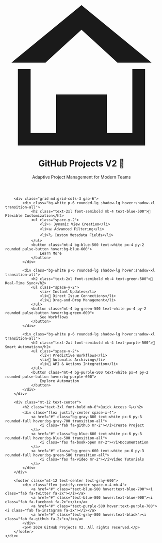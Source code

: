 <!DOCTYPE html>
<html lang="en">
<head>
    <meta charset="UTF-8">
    <title>GitHub Projects V2</title>
    <script src="https://cdn.tailwindcss.com"></script>
    <link href="https://cdnjs.cloudflare.com/ajax/libs/font-awesome/6.0.0/css/all.min.css" rel="stylesheet">
    <style>
        @keyframes float {
            0% { transform: translateY(0px); }
            50% { transform: translateY(-10px); }
            100% { transform: translateY(0px); }
        }
        .floating-icon {
            animation: float 3s ease-in-out infinite;
        }
        @keyframes pulse {
            0% { transform: scale(1); }
            50% { transform: scale(1.05); }
            100% { transform: scale(1); }
        }
        .pulse-button {
            animation: pulse 2s infinite;
        }
    </style>
</head>
<body class="bg-gray-100 text-gray-900">
    <div class="container mx-auto px-4 py-8">
        <header class="text-center mb-12">
            <h1 class="text-5xl font-bold mb-4 text-blue-600 flex items-center justify-center">
                <svg class="w-16 h-16 mr-4 floating-icon" fill="currentColor" viewBox="0 0 24 24">
                    <path d="M12 0L1 9h22L12 0zm0 3.84L17.65 9H6.35L12 3.84zM2 10v12h20V10h-2v10h-4v-6H8v6H4V10H2z"/>
                </svg>
                GitHub Projects V2 
                <span class="ml-4 text-3xl">🚀</span>
            </h1>
            <p class="text-xl text-gray-600 mb-6">Adaptive Project Management for Modern Teams</p>
        </header>

        <div class="grid md:grid-cols-3 gap-6">
            <div class="bg-white p-6 rounded-lg shadow-lg hover:shadow-xl transition-all">
                <h2 class="text-2xl font-semibold mb-4 text-blue-500">🔧 Flexible Customization</h2>
                <ul class="space-y-2">
                    <li>✨ Dynamic View Creation</li>
                    <li>📊 Advanced Filtering</li>
                    <li>🏷️ Custom Metadata Fields</li>
                </ul>
                <button class="mt-4 bg-blue-500 text-white px-4 py-2 rounded pulse-button hover:bg-blue-600">
                    Learn More
                </button>
            </div>

            <div class="bg-white p-6 rounded-lg shadow-lg hover:shadow-xl transition-all">
                <h2 class="text-2xl font-semibold mb-4 text-green-500">🔄 Real-Time Sync</h2>
                <ul class="space-y-2">
                    <li>⚡ Instant Updates</li>
                    <li>🔗 Direct Issue Connections</li>
                    <li>🎯 Drag-and-Drop Management</li>
                </ul>
                <button class="mt-4 bg-green-500 text-white px-4 py-2 rounded pulse-button hover:bg-green-600">
                    See Workflows
                </button>
            </div>

            <div class="bg-white p-6 rounded-lg shadow-lg hover:shadow-xl transition-all">
                <h2 class="text-2xl font-semibold mb-4 text-purple-500">🤖 Smart Automation</h2>
                <ul class="space-y-2">
                    <li>🔮 Predictive Workflows</li>
                    <li>🚦 Automatic Archiving</li>
                    <li>🔌 API & Actions Integration</li>
                </ul>
                <button class="mt-4 bg-purple-500 text-white px-4 py-2 rounded pulse-button hover:bg-purple-600">
                    Explore Automation
                </button>
            </div>
        </div>

        <div class="mt-12 text-center">
            <h2 class="text-3xl font-bold mb-6">Quick Access 🔍</h2>
            <div class="flex justify-center space-x-4">
                <a href="#" class="bg-gray-800 text-white px-6 py-3 rounded-full hover:bg-gray-700 transition-all">
                    <i class="fab fa-github mr-2"></i>Create Project
                </a>
                <a href="#" class="bg-blue-600 text-white px-6 py-3 rounded-full hover:bg-blue-500 transition-all">
                    <i class="fas fa-book-open mr-2"></i>Documentation
                </a>
                <a href="#" class="bg-green-600 text-white px-6 py-3 rounded-full hover:bg-green-500 transition-all">
                    <i class="fas fa-video mr-2"></i>Video Tutorials
                </a>
            </div>
        </div>

        <footer class="mt-12 text-center text-gray-600">
            <div class="flex justify-center space-x-4 mb-4">
                <a href="#" class="text-blue-500 hover:text-blue-700"><i class="fab fa-twitter fa-2x"></i></a>
                <a href="#" class="text-blue-800 hover:text-blue-900"><i class="fab fa-facebook fa-2x"></i></a>
                <a href="#" class="text-purple-500 hover:text-purple-700"><i class="fab fa-instagram fa-2x"></i></a>
                <a href="#" class="text-gray-800 hover:text-black"><i class="fab fa-github fa-2x"></i></a>
            </div>
            <p>© 2024 GitHub Projects V2. All rights reserved.</p>
        </footer>
    </div>
</body>
</html>
